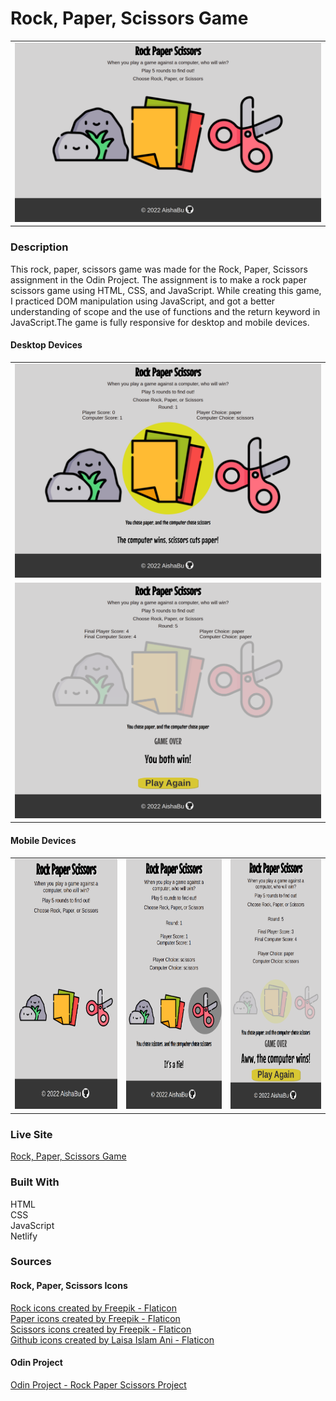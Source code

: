 # Rock, Paper, Scissors Game

<table>
    <tr>
    <td><img src="./rps-images/readmefile-desktopone.png"></td>
    </tr>
</table>

### Description

This rock, paper, scissors game was made for the Rock, Paper, Scissors assignment in the Odin Project. The assignment is to make a rock paper scissors game using HTML, CSS, and JavaScript. While creating this game, I practiced DOM manipulation using JavaScript, and got a better understanding of scope and the use of functions and the return keyword in JavaScript.The game is fully responsive for desktop and mobile devices.

#### Desktop Devices

<table>
    <tr><td><img src="./rps-images/readmefile-desktoptwo.png"></td></tr>
    <tr><td><img src="./rps-images/readmefile-desktopthree.png"></td></tr>
</table>

#### Mobile Devices

<table>
    <tr>
    <td><img src="./rps-images/readmefile-mobileone.png" height = 400></td>
    <td><img src="./rps-images/readmefile-mobiletwo.png" height = 400></td>
     <td><img src="./rps-images/readmefile-mobilethree.png" height = 400></td>
     </tr>
</table>

### Live Site

[Rock, Paper, Scissors Game](https://rock-paper-scissors-game-aishabu.netlify.app/)

### Built With

HTML <br>
CSS<br>
JavaScript<br>
Netlify<br>

### Sources

#### Rock, Paper, Scissors Icons

<a href="https://www.flaticon.com/free-icons/rock" title="rock icons">Rock icons created by Freepik - Flaticon</a><br>
<a href="https://www.flaticon.com/free-icons/paper" title="paper icons">Paper icons created by Freepik - Flaticon</a><br>
<a href="https://www.flaticon.com/free-icons/scissors" title="scissors icons">Scissors icons created by Freepik - Flaticon</a><br>
<a href="https://www.flaticon.com/free-icons/github" title="github icons">Github icons created by Laisa Islam Ani - Flaticon</a>

#### Odin Project

[Odin Project - Rock Paper Scissors Project](https://www.theodinproject.com/lessons/foundations-rock-paper-scissors)
